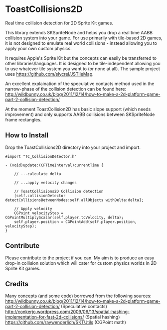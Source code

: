 ToastCollisions2D
=================

Real time collision detection for 2D Sprite Kit games.

This library extends SKSpriteNode and helps you drop a real time AABB collision system into your game. For use primarily with tile-based 2D games, it is not designed to emulate real world collisions - instead allowing you to apply your own custom physics.

It requires Apple's Sprite Kit but the concepts can easily be transferred to other libraries/languages. It is designed to be tile-independent allowing you to use whatever tile system you want to (or none at all). The sample project uses https://github.com/slycrel/JSTileMap.

An excellent explaination of the speculative contacts method used in the narrow-phase of the collision detection can be found here: http://wildbunny.co.uk/blog/2011/12/14/how-to-make-a-2d-platform-game-part-2-collision-detection/

At the moment ToastCollision2D has basic slope support (which needs improvement) and only supports AABB collisions between SKSpriteNode frame rectangles.


How to Install
-------------
Drop the ToastCollisions2D directory into your project and import.
```obj-c
#import "TC_CollisionDetector.h"

- (void)update:(CFTimeInterval)currentTime {

    // ...calculate delta
    
    // ...apply velocity changes
    
    // ToastCollisions2D Collision detection
    [self.collisionDetector detectCollisionsBetweenNodes:self.allObjects withDelta:delta];
    
    // Apply velocity
    CGPoint velocityStep = CGPointMultiplyScalar(self.player.tcVelocity, delta);
    self.player.position = CGPointAdd(self.player.position, velocityStep);
}
```

Contribute
-------------
Please contribute to the project if you can. My aim is to produce an easy drop-in collision solution which will cater for custom physics worlds in 2D Sprite Kit games.

Credits
-------------
Many concepts (and some code) borrowed from the following sources:  
http://wildbunny.co.uk/blog/2011/12/14/how-to-make-a-2d-platform-game-part-2-collision-detection/ (Speculative contacts)  
http://conkerjo.wordpress.com/2009/06/13/spatial-hashing-implementation-for-fast-2d-collisions/ (Spatial hashing)  
https://github.com/raywenderlich/SKTUtils (CGPoint math)  
